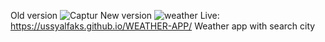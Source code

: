 Old version 
![Captur](https://user-images.githubusercontent.com/82191216/122732259-a1a1c800-d26b-11eb-8ac4-cd04581f3a57.PNG)
New version
![weather](https://github.com/user-attachments/assets/79a4d276-83f4-4e48-b1de-237e011dfe28)
Live: https://ussyalfaks.github.io/WEATHER-APP/
Weather app with search city
